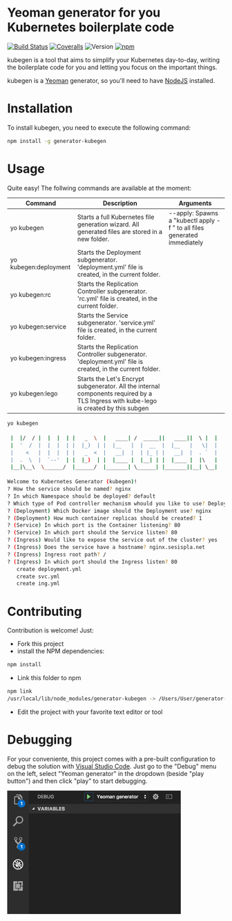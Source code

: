 # Yeoman generator for you Kubernetes boilerplate code

[![Build Status](https://travis-ci.org/sesispla/generator-kubegen.svg?branch=master)](https://travis-ci.org/sesispla/generator-kubegen)
[![Coveralls](https://img.shields.io/coveralls/sesispla/generator-kubegen.svg)](https://coveralls.io/github/sesispla/generator-kubegen)
![Version](https://img.shields.io/npm/v/generator-kubegen.svg)
[![npm](https://img.shields.io/npm/dm/generator-kubegen.svg)](https://www.npmjs.com/package/generator-kubegen)

kubegen is a tool that aims to simplify your Kubernetes day-to-day, writing the boilerplate code for you and letting you focus on the important things.

kubegen is a [Yeoman](http://yeoman.io) generator, so you'll need to have [NodeJS](https://nodejs.org/) installed.

# Installation

To install kubegen, you need to execute the following command:

```bash
npm install -g generator-kubegen
```

# Usage

Quite easy! The follwing commands are available at the moment:

| Command                | Description                                                                                                | Arguments                                                                |
| ---------------------- | ---------------------------------------------------------------------------------------------------------- | ------------------------------------------------------------------------ |
| yo kubegen             | Starts a full Kubernetes file generation wizard. All generated files are stored in a new folder.           | --apply: Spawns a "kubectl apply -f " to all files generated immediately |
| yo kubegen:deployment  | Starts the Deployment subgenerator. 'deployment.yml' file is created, in the current folder.               |                                                                          |
| yo kubegen:rc          | Starts the Replication Controller subgenerator. 'rc.yml' file is created, in the current folder.           |                                                                          |
| yo kubegen:service     | Starts the Service subgenerator. 'service.yml' file is created, in the current folder.                     |                                                                          |
| yo kubegen:ingress     | Starts the Replication Controller subgenerator. 'deployment.yml' file is created, in the current folder.   |                                                                          |
| yo kubegen:lego        | Starts the Let's Encrypt subgenerator. All the internal components required by a TLS Ingress with kube-lego is created by this subgen |                                               | 

```bash
yo kubegen

 |  |/  / |  |  |  | |   _  \  |   ____| /  _____||   ____||  \ |  |
 |  '  /  |  |  |  | |  |_)  | |  |__   |  |  __  |  |__   |   \|  |
 |    <   |  |  |  | |   _  <  |   __|  |  | |_ | |   __|  |  . `  |
 |  .  \  |  `--'  | |  |_)  | |  |____ |  |__| | |  |____ |  |\   |
 |__|\__\  \______/  |______/  |_______| \______| |_______||__| \__|

Welcome to Kubernetes Generator (kubegen)!
? How the service should be named? nginx
? In which Namespace should be deployed? default
? Which type of Pod controller mechanism whould you like to use? Deployment
? (Deployment) Which Docker image should the Deployment use? nginx
? (Deployment) How much container replicas should be created? 1
? (Service) In which port is the Container listening? 80
? (Service) In which port should the Service listen? 80
? (Ingress) Would like to expose the service out of the cluster? yes
? (Ingress) Does the service have a hostname? nginx.sesispla.net
? (Ingress) Ingress root path? /
? (Ingress) In which port should the Ingress listen? 80
   create deployment.yml
   create svc.yml
   create ing.yml
```

# Contributing

Contribution is welcome! Just:

- Fork this project
- install the NPM dependencies:

```bash
npm install
```

- Link this folder to npm

```bash
npm link
/usr/local/lib/node_modules/generator-kubegen -> /Users/User/generator-kubegen
```

- Edit the project with your favorite text editor or tool

# Debugging

For your conveniente, this project comes with a pre-built configuration to debug the solution with [Visual Studio Code](https://code.visualstudio.com). Just go to the "Debug" menu on the left, select "Yeoman generator" in the dropdown (beside "play button") and then click "play" to start debugging.

![debug with VSCode](docs/debug.png)